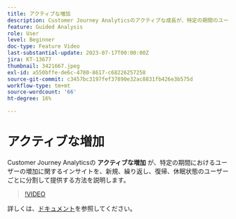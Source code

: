 ```yaml
---
title: アクティブな増加
description: Customer Journey Analyticsのアクティブな成長が、特定の期間のユーザーの成長に関するインサイトを、新規、リピート、復帰、休眠状態のユーザーごとに分割して提供する方法を説明します。
feature: Guided Analysis
role: User
level: Beginner
doc-type: Feature Video
last-substantial-update: 2023-07-17T00:00:00Z
jira: KT-13677
thumbnail: 3421667.jpeg
exl-id: a550bffe-de6c-4780-8617-c68226257258
source-git-commit: c3457bc3197fef37890e32ac8831fb426e3b575d
workflow-type: tm+mt
source-wordcount: '66'
ht-degree: 16%

---
```


# アクティブな増加

Customer Journey Analyticsの **アクティブな増加** が、特定の期間におけるユーザーの増加に関するインサイトを、新規、繰り返し、復帰、休眠状態のユーザーごとに分割して提供する方法を説明します。

>[!VIDEO](https://video.tv.adobe.com/v/3421667/?learn=on)

詳しくは、[ドキュメント](https://experienceleague.adobe.com/docs/analytics-platform/using/guided-analysis/user-growth/active.html)を参照してください。
